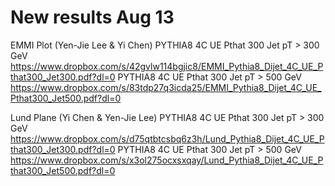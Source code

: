 # New results Aug 13

EMMI Plot (Yen-Jie Lee & Yi Chen) 
  PYTHIA8 4C UE Pthat 300 Jet pT > 300 GeV https://www.dropbox.com/s/42gvlw114bgjic8/EMMI_Pythia8_Dijet_4C_UE_Pthat300_Jet300.pdf?dl=0
  PYTHIA8 4C UE Pthat 300 Jet pT > 500 GeV https://www.dropbox.com/s/83tdp27q3icda25/EMMI_Pythia8_Dijet_4C_UE_Pthat300_Jet500.pdf?dl=0

Lund Plane (Yi Chen & Yen-Jie Lee)
  PYTHIA8 4C UE Pthat 300 Jet pT > 300 GeV https://www.dropbox.com/s/d75qtbtcsbq6z3h/Lund_Pythia8_Dijet_4C_UE_Pthat300_Jet300.pdf?dl=0
  PYTHIA8 4C UE Pthat 300 Jet pT > 500 GeV https://www.dropbox.com/s/x3ol275ocxsxqay/Lund_Pythia8_Dijet_4C_UE_Pthat300_Jet500.pdf?dl=0
  
